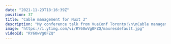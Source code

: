 ```yaml
---
date: "2021-11-23T18:16:39Z"
position: 37
title: "Cable management for Nuxt 3"
description: "My conference talk from VueConf Toronto!\n\nCable management for Nuxt 3. Compose pages with multiple headless sources and never re-platform again…\n\nNow that companies are starting to use multiple different headless sources to create their digital experience platforms, a real problem is forming. Content editors need to create pages with products, CMS content, videos and personalisation but all these things come from different vendors.\n\nThey have no overview over what to do and they always have to ask a developer to connect things together in the front-end. Developers generally have no time so frustration kicks in.\n\nWe need a way to compose pages with different headless sources without too much developer involvement. Marketers need to be free to tell their stories when and how they want to. BUT. Developers also need to be happy. They need complete freedom in their tech stack and in how they choose to build a website.\n\nSounds like a dream come true? In this talk I’ll show you how to connect up different headless sources in a very easy to use system and how query them in the front-end without tight coupling. \n\nLet’s Nuxtify the world!\n\nFollow me here:\nWebsite: https://timbenniks.dev/\nTwitter: https://twitter.com/timbenniks\nGithub: https://github.com/timbenniks"
image: "https://i.ytimg.com/vi/RY60wVg0FZQ/maxresdefault.jpg"
videoId: "RY60wVg0FZQ"
---
```


